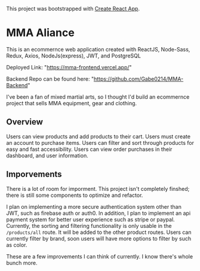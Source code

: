 This project was bootstrapped with [Create React App](https://github.com/facebook/create-react-app).

# MMA Aliance 

This is an ecommernce web application created with ReactJS, Node-Sass, Redux, Axios, NodeJs(express), JWT, and PostgreSQL

Deployed Link: "https://mma-frontend.vercel.app/"

Backend Repo can be found here: "https://github.com/Gabe0214/MMA-Backend"

I've been a fan of mixed martial arts, so I thought I'd build an ecommernce project that sells MMA equipment, gear and clothing.


## Overview

Users can view products and add products to their cart. Users must create an account to purchase items.
Users can filter and sort through products for easy and fast accessibility. 
Users can view order purchases in their dashboard, and user information. 


## Imporvements

There is a lot of room for imporment. This project isn't completely finshed; there is still some components to optimize and refactor.

I plan on implementing a more secure authentication system other than JWT, such as firebase auth or auth0.
In addition, I plan to implement an api payment system for better user experience such as stripe or paypal.
Currently, the sorting and filtering functionality is only usable in the  `/products/all`  route. It will be added to the other product routes.
Users can currently filter by brand, soon users will have more options to filter by such as color.

These are a few improvements I can think of currently. I know there's whole bunch more.










<!-- In the project directory, you can run:

### `yarn start`

Runs the app in the development mode.<br />
Open [http://localhost:3000](http://localhost:3000) to view it in the browser.

The page will reload if you make edits.<br />
You will also see any lint errors in the console.

### `yarn test`

Launches the test runner in the interactive watch mode.<br />
See the section about [running tests](https://facebook.github.io/create-react-app/docs/running-tests) for more information.

### `yarn build`

Builds the app for production to the `build` folder.<br />
It correctly bundles React in production mode and optimizes the build for the best performance.

The build is minified and the filenames include the hashes.<br />
Your app is ready to be deployed!

See the section about [deployment](https://facebook.github.io/create-react-app/docs/deployment) for more information.

### `yarn eject`

**Note: this is a one-way operation. Once you `eject`, you can’t go back!**

If you aren’t satisfied with the build tool and configuration choices, you can `eject` at any time. This command will remove the single build dependency from your project.

Instead, it will copy all the configuration files and the transitive dependencies (webpack, Babel, ESLint, etc) right into your project so you have full control over them. All of the commands except `eject` will still work, but they will point to the copied scripts so you can tweak them. At this point you’re on your own.

You don’t have to ever use `eject`. The curated feature set is suitable for small and middle deployments, and you shouldn’t feel obligated to use this feature. However we understand that this tool wouldn’t be useful if you couldn’t customize it when you are ready for it.

## Learn More

You can learn more in the [Create React App documentation](https://facebook.github.io/create-react-app/docs/getting-started).

To learn React, check out the [React documentation](https://reactjs.org/).

### Code Splitting

This section has moved here: https://facebook.github.io/create-react-app/docs/code-splitting

### Analyzing the Bundle Size

This section has moved here: https://facebook.github.io/create-react-app/docs/analyzing-the-bundle-size

### Making a Progressive Web App

This section has moved here: https://facebook.github.io/create-react-app/docs/making-a-progressive-web-app

### Advanced Configuration

This section has moved here: https://facebook.github.io/create-react-app/docs/advanced-configuration

### Deployment

This section has moved here: https://facebook.github.io/create-react-app/docs/deployment

### `yarn build` fails to minify

This section has moved here: https://facebook.github.io/create-react-app/docs/troubleshooting#npm-run-build-fails-to-minify -->

